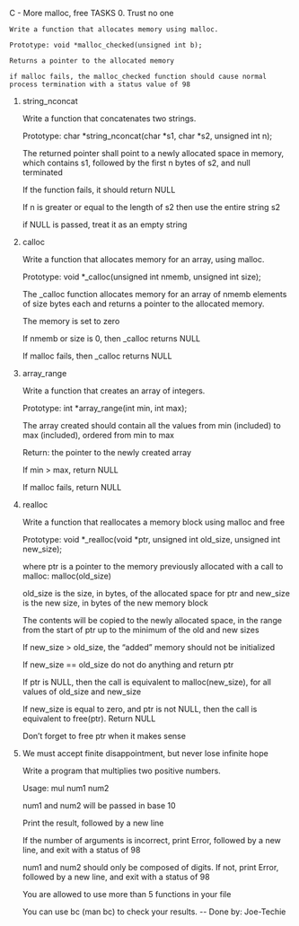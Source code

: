 C - More malloc, free
TASKS
0. Trust no one

    Write a function that allocates memory using malloc.

    Prototype: void *malloc_checked(unsigned int b);

    Returns a pointer to the allocated memory

    if malloc fails, the malloc_checked function should cause normal process termination with a status value of 98

1. string_nconcat

    Write a function that concatenates two strings.

    Prototype: char *string_nconcat(char *s1, char *s2, unsigned int n);

    The returned pointer shall point to a newly allocated space in memory, which contains s1, followed by the first n bytes of s2, and null terminated

    If the function fails, it should return NULL

    If n is greater or equal to the length of s2 then use the entire string s2

    if NULL is passed, treat it as an empty string

2. calloc

    Write a function that allocates memory for an array, using malloc.

    Prototype: void *_calloc(unsigned int nmemb, unsigned int size);

    The _calloc function allocates memory for an array of nmemb elements of size bytes each and returns a pointer to the allocated memory.

    The memory is set to zero

    If nmemb or size is 0, then _calloc returns NULL

    If malloc fails, then _calloc returns NULL

3. array_range

    Write a function that creates an array of integers.

    Prototype: int *array_range(int min, int max);

    The array created should contain all the values from min (included) to max (included), ordered from min to max

    Return: the pointer to the newly created array

    If min > max, return NULL

    If malloc fails, return NULL

4. realloc

    Write a function that reallocates a memory block using malloc and free

    Prototype: void *_realloc(void *ptr, unsigned int old_size, unsigned int new_size);

    where ptr is a pointer to the memory previously allocated with a call to malloc: malloc(old_size)

    old_size is the size, in bytes, of the allocated space for ptr and new_size is the new size, in bytes of the new memory block

    The contents will be copied to the newly allocated space, in the range from the start of ptr up to the minimum of the old and new sizes

    If new_size > old_size, the “added” memory should not be initialized

    If new_size == old_size do not do anything and return ptr

    If ptr is NULL, then the call is equivalent to malloc(new_size), for all values of old_size and new_size

    If new_size is equal to zero, and ptr is not NULL, then the call is equivalent to free(ptr). Return NULL

    Don’t forget to free ptr when it makes sense

5. We must accept finite disappointment, but never lose infinite hope

    Write a program that multiplies two positive numbers.

    Usage: mul num1 num2

    num1 and num2 will be passed in base 10

    Print the result, followed by a new line

    If the number of arguments is incorrect, print Error, followed by a new line, and exit with a status of 98

    num1 and num2 should only be composed of digits. If not, print Error, followed by a new line, and exit with a status of 98

    You are allowed to use more than 5 functions in your file

    You can use bc (man bc) to check your results.
-- Done by: Joe-Techie
